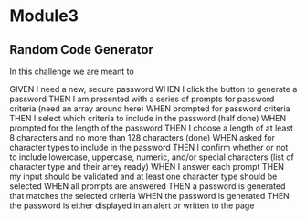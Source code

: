 # Module3
## Random Code Generator
In this challenge we are meant to 



GIVEN I need a new, secure password
WHEN I click the button to generate a password
THEN I am presented with a series of prompts for password criteria (need an array around here)
WHEN prompted for password criteria
THEN I select which criteria to include in the password (half done)
WHEN prompted for the length of the password
THEN I choose a length of at least 8 characters and no more than 128 characters (done)
WHEN asked for character types to include in the password
THEN I confirm whether or not to include lowercase, uppercase, numeric, and/or special characters (list of character type and their arrey ready)
WHEN I answer each prompt
THEN my input should be validated and at least one character type should be selected
WHEN all prompts are answered
THEN a password is generated that matches the selected criteria
WHEN the password is generated
THEN the password is either displayed in an alert or written to the page
